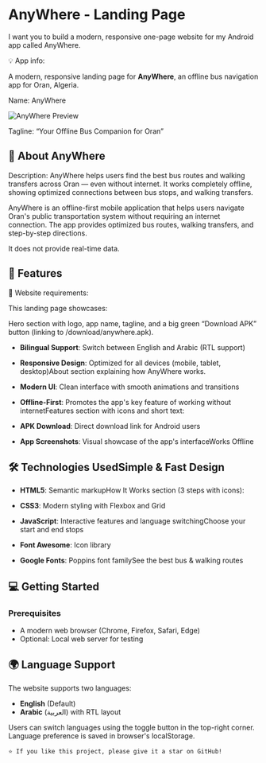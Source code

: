 # AnyWhere - Landing Page

I want you to build a modern, responsive one-page website for my Android app called AnyWhere.

💡 App info:

A modern, responsive landing page for **AnyWhere**, an offline bus navigation app for Oran, Algeria.

Name: AnyWhere

![AnyWhere Preview](images/logo.png)

Tagline: “Your Offline Bus Companion for Oran”

## 📱 About AnyWhere

Description: AnyWhere helps users find the best bus routes and walking transfers across Oran — even without internet. It works completely offline, showing optimized connections between bus stops, and walking transfers.

AnyWhere is an offline-first mobile application that helps users navigate Oran's public transportation system without requiring an internet connection. The app provides optimized bus routes, walking transfers, and step-by-step directions.

It does not provide real-time data.

## 🌟 Features

🎯 Website requirements:

This landing page showcases:

Hero section with logo, app name, tagline, and a big green “Download APK” button (linking to /download/anywhere.apk).

- **Bilingual Support**: Switch between English and Arabic (RTL support)

- **Responsive Design**: Optimized for all devices (mobile, tablet, desktop)About section explaining how AnyWhere works.

- **Modern UI**: Clean interface with smooth animations and transitions

- **Offline-First**: Promotes the app's key feature of working without internetFeatures section with icons and short text:

- **APK Download**: Direct download link for Android users

- **App Screenshots**: Visual showcase of the app's interfaceWorks Offline

## 🛠️ Technologies UsedSimple & Fast Design


- **HTML5**: Semantic markupHow It Works section (3 steps with icons):

- **CSS3**: Modern styling with Flexbox and Grid

- **JavaScript**: Interactive features and language switchingChoose your start and end stops

- **Font Awesome**: Icon library

- **Google Fonts**: Poppins font familySee the best bus & walking routes


## 💻 Getting Started

### Prerequisites

- A modern web browser (Chrome, Firefox, Safari, Edge)
- Optional: Local web server for testing

## 🌍 Language Support

The website supports two languages:

- **English** (Default)
- **Arabic** (العربية) with RTL layout

Users can switch languages using the toggle button in the top-right corner. Language preference is saved in browser's localStorage.

```
⭐️ If you like this project, please give it a star on GitHub!
